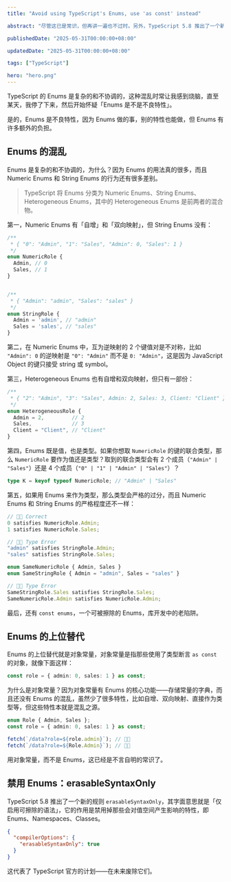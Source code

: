 ```yaml
---
title: "Avoid using TypeScript's Enums, use 'as const' instead"

abstract: "尽管这已是常识，但再讲一遍也不过时。另外，TypeScript 5.8 推出了一个新的规则，来鼓励你禁用 Enums。"

publishedDate: "2025-05-31T00:00:00+08:00"

updatedDate: "2025-05-31T00:00:00+08:00"

tags: ["TypeScript"]

hero: "hero.png"
---
```


TypeScript 的 Enums 是复杂的和不协调的，这种混乱时常让我感到烧脑，直至某天，我停了下来，然后开始怀疑「Enums 是不是不良特性」。

是的，Enums 是不良特性，因为 Enums 做的事，别的特性也能做，但 Enums 有许多额外的负担。

## Enums 的混乱

Enums 是复杂的和不协调的，为什么？因为 Enums 的用法真的很多，而且 Numeric Enums 和 String Enums 的行为还有很多差别。

> TypeScript 将 Enums 分类为 Numeric Enums、String Enums、Heterogeneous Enums，其中的 Heterogeneous Enums 是前两者的混合物。

第一，Numeric Enums 有「自增」和「双向映射」，但 String Enums 没有：

```ts
/**
 * { "0": "Admin", "1": "Sales", "Admin": 0, "Sales": 1 }
 */
enum NumericRole {
  Admin, // 0
  Sales, // 1
}


/**
 * { "Admin": "admin", "Sales": "sales" }
 */
enum StringRole {
  Admin = 'admin', // "admin"
  Sales = 'sales', // "sales"
}
```

第二，在 Numeric Enums 中，互为逆映射的 2 个键值对是不对称，比如 `"Admin": 0` 的逆映射是 `"0": "Admin"` 而不是 `0: "Admin"`，这是因为 JavaScript Object 的键只接受 string 或 symbol。

第三，Heterogeneous Enums 也有自增和双向映射，但只有一部份：

```ts
/**
 * { "2": "Admin", "3": "Sales", Admin: 2, Sales: 3, Client: "Client" }
 */
enum HeterogeneousRole {
  Admin = 2,         // 2
  Sales,             // 3
  Client = "Client", // "Client"
}
```

第四，Enums 既是值，也是类型。如果你想取 `NumericRole` 的键的联合类型，那么 `NumericRole` 要作为值还是类型？取到的联合类型会有 2 个成员（`"Admin" | "Sales"`）还是 4 个成员（`"0" | "1" | "Admin" | "Sales"`）？

```ts
type K = keyof typeof NumericRole; // "Admin" | "Sales"
```

第五，如果用 Enums 来作为类型，那么类型会严格的过分，而且 Numeric Enums 和 String Enums 的严格程度还不一样：

```ts
// 🙋🏻 Correct
0 satisfies NumericRole.Admin;
1 satisfies NumericRole.Sales;

// 🙅🏻 Type Error
"admin" satisfies StringRole.Admin;
"sales" satisfies StringRole.Sales;
```

```ts
enum SameNumericRole { Admin, Sales }
enum SameStringRole { Admin = "admin", Sales = "sales" }

// 🙅🏻 Type Error
SameStringRole.Sales satisfies StringRole.Sales;
SameNumericRole.Admin satisfies NumericRole.Admin;
```

最后，还有 `const enums`，一个可被擦除的 Enums，库开发中的老陷阱。

## Enums 的上位替代

Enums 的上位替代就是对象常量，对象常量是指那些使用了类型断言 `as const` 的对象，就像下面这样：

```ts
const role = { admin: 0, sales: 1 } as const;
```

为什么是对象常量？因为对象常量有 Enums 的核心功能——存储常量的字典，而且还没有 Enums 的混乱，虽然少了很多特性，比如自增、双向映射、直接作为类型等，但这些特性本就是混乱之源。

```ts
enum Role { Admin, Sales };
const role = { admin: 0, sales: 1 } as const;

fetch(`/data?role=${role.admin}`); // 🙋🏻
fetch(`/data?role=${Role.Admin}`); // 🙅🏻
```

用对象常量，而不是 Enums，这已经是不言自明的常识了。

## 禁用 Enums：erasableSyntaxOnly

TypeScript 5.8 推出了一个新的规则 `erasableSyntaxOnly`，其字面意思就是「仅启用可擦除的语法」，它的作用是禁用掉那些会对值空间产生影响的特性，即 Enums、Namespaces、Classes。

```json
{
  "compilerOptions": {
    "erasableSyntaxOnly": true
  }
}
```

这代表了 TypeScript 官方的计划——在未来废除它们。
